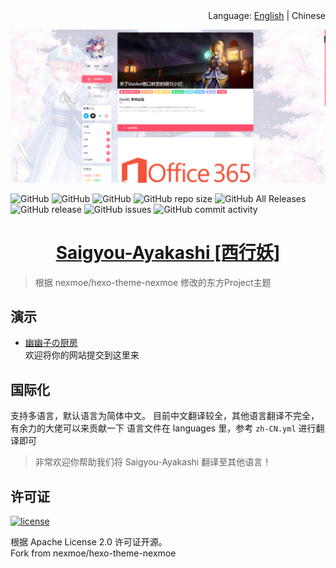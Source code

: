 <div align="right">Language: <a title="English" href="https://github.com/SaigyoujiYuyuko233/Saigyou_Ayakashi-HexoTheme/blob/master/README/english.md">English</a> | Chinese </div>

![预览图](cover.png)   

<img alt="GitHub" src="https://img.shields.io/badge/Author-SaigyoujiYuyuko233-brightgreen?style=flat-square">
<img alt="GitHub" src="https://img.shields.io/badge/Origin-nexmoe-orange?style=flat-square">
<img alt="GitHub" src="https://img.shields.io/github/license/SaigyoujiYuyuko233/Saigyou_Ayakashi-HexoTheme?style=flat-square">
<img alt="GitHub repo size" src="https://img.shields.io/github/repo-size/SaigyoujiYuyuko233/Saigyou_Ayakashi-HexoTheme?style=flat-square">
<img alt="GitHub All Releases" src="https://img.shields.io/github/downloads/SaigyoujiYuyuko233/Saigyou_Ayakashi-HexoTheme/total?style=flat-square">
<img alt="GitHub release" src="https://img.shields.io/github/release/SaigyoujiYuyuko233/Saigyou_Ayakashi-HexoTheme?style=flat-square">
<img alt="GitHub issues" src="https://img.shields.io/github/issues/SaigyoujiYuyuko233/Saigyou_Ayakashi-HexoTheme?style=flat-square">
<img alt="GitHub commit activity" src="https://img.shields.io/github/commit-activity/w/SaigyoujiYuyuko233/Saigyou_Ayakashi-HexoTheme?style=flat-square">


<h1 align="center"><a href="https://nexmoe.com/hexo-theme-nexmoe.html" target="_blank">Saigyou-Ayakashi [西行妖]</a></h1>

> 根据 nexmoe/hexo-theme-nexmoe 修改的东方Project主题

## 演示
- [幽幽子の厨房](https://blog.uuzdream.cn/)  
欢迎将你的网站提交到这里来

## 国际化

支持多语言，默认语言为简体中文。
目前中文翻译较全，其他语言翻译不完全，有余力的大佬可以来贡献一下
语言文件在 languages 里，参考 `zh-CN.yml` 进行翻译即可

> 非常欢迎你帮助我们将 Saigyou-Ayakashi 翻译至其他语言！

## 许可证

<a href="https://github.com/nexmoe/hexo-theme-nexmoe/blob/master/LICENSE"><img alt="license" src="https://img.shields.io/github/license/nexmoe/hexo-theme-nexmoe.svg"/></a>

根据 Apache License 2.0 许可证开源。  
Fork from nexmoe/hexo-theme-nexmoe
